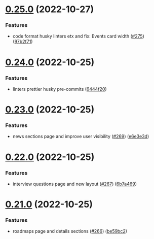 # [0.25.0](https://github.com/thecyberworld/thecyberhub.org/compare/v0.24.0...v0.25.0) (2022-10-27)


### Features

* code format husky linters etx and fix: Events card width ([#275](https://github.com/thecyberworld/thecyberhub.org/issues/275)) ([97b2f71](https://github.com/thecyberworld/thecyberhub.org/commit/97b2f713ea99943a8c9579d0d8142966fa136f4d))



# [0.24.0](https://github.com/thecyberworld/thecyberhub.org/compare/v0.23.0...v0.24.0) (2022-10-25)


### Features

* linters prettier husky pre-commits ([6444f20](https://github.com/thecyberworld/thecyberhub.org/commit/6444f20adf3bec2b31062d3ab031d0898cfe59ae))



# [0.23.0](https://github.com/thecyberworld/thecyberhub.org/compare/v0.22.0...v0.23.0) (2022-10-25)


### Features

* news sections page and improve user visibility ([#269](https://github.com/thecyberworld/thecyberhub.org/issues/269)) ([e6e3e3d](https://github.com/thecyberworld/thecyberhub.org/commit/e6e3e3d4584adff068a51b4075661a0c378fc89a))



# [0.22.0](https://github.com/thecyberworld/thecyberhub.org/compare/v0.21.0...v0.22.0) (2022-10-25)


### Features

* interview questions page and new layout ([#267](https://github.com/thecyberworld/thecyberhub.org/issues/267)) ([6b7a469](https://github.com/thecyberworld/thecyberhub.org/commit/6b7a46923f41cc4da71d42f9476e2b4384dd53a9))



# [0.21.0](https://github.com/thecyberworld/thecyberhub.org/compare/v0.20.0...v0.21.0) (2022-10-25)


### Features

* roadmaps page and details sections ([#266](https://github.com/thecyberworld/thecyberhub.org/issues/266)) ([be59bc2](https://github.com/thecyberworld/thecyberhub.org/commit/be59bc2ebb4035e6e45b85b4dd0b11582337996e))




